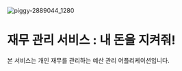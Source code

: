![piggy-2889044_1280](https://github.com/kyeon06/budget-management-service/assets/111492415/4aa21891-f0f0-41a4-980e-654608d551ce)

# 재무 관리 서비스 : 내 돈을 지켜줘!
본 서비스는 개인 재무를 관리하는 예산 관리 어플리케이션입니다.

